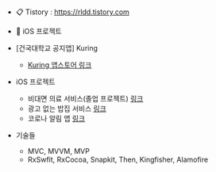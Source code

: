 
- 📋 Tistory : https://rldd.tistory.com   <br>

* 🍎 iOS 프로젝트
* [건국대학교 공지앱] Kuring
   * [Kuring 앱스토어 링크](https://apps.apple.com/kr/app/%EC%BF%A0%EB%A7%81-%EA%B1%B4%EA%B5%AD%EB%8C%80%ED%95%99%EA%B5%90-%EA%B3%B5%EC%A7%80%EC%95%B1/id1609873520)

* iOS 프로젝트
   * 비대면 의료 서비스(졸업 프로젝트) [링크](https://rldd.tistory.com/239)
   * 광고 없는 밥집 서비스 [링크](https://rldd.tistory.com/238) 
   * 코로나 알림 앱 [링크](https://rldd.tistory.com/233)

* 기술들
  * MVC, MVVM, MVP
  * RxSwfit, RxCocoa, Snapkit, Then, Kingfisher, Alamofire
